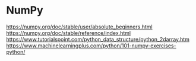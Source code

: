 # NumPy

https://numpy.org/doc/stable/user/absolute_beginners.html  
https://numpy.org/doc/stable/reference/index.html  
https://www.tutorialspoint.com/python_data_structure/python_2darray.htm  
https://www.machinelearningplus.com/python/101-numpy-exercises-python/  
